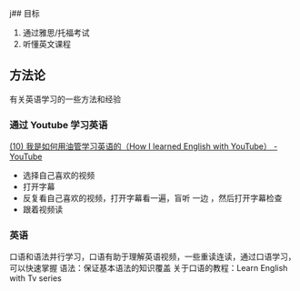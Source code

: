 j## 目标
1. 通过雅思/托福考试
2. 听懂英文课程
## 方法论
有关英语学习的一些方法和经验
### 通过 Youtube 学习英语
 [(10) 我是如何用油管学习英语的（How I learned English with YouTube） - YouTube](https://www.youtube.com/watch?v=WIcWp9Q_z4U)
- 选择自己喜欢的视频
- 打开字幕
- 反复看自己喜欢的视频，打开字幕看一遍，盲听 一边 ，然后打开字幕检查
- 跟着视频读




### 英语
口语和语法并行学习，口语有助于理解英语视频，一些重读连读，通过口语学习，可以快速掌握
语法：保证基本语法的知识覆盖
关于口语的教程：Learn English with Tv series